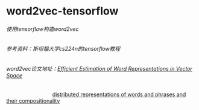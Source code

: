 # word2vec-tensorflow
###### 使用tensorflow构造word2vec
###### 参考资料：斯坦福大学cs224n的tensorflow教程
###### word2vec论文地址：[Efficient Estimation of Word Representations in Vector Space](https://arxiv.org/pdf/1301.3781.pdf)  
&nbsp; &nbsp; &nbsp; &nbsp; &nbsp; &nbsp; &nbsp; &nbsp; &nbsp; &nbsp; &nbsp; &nbsp; &nbsp; &nbsp; &nbsp; &nbsp;[distributed representations of words and phrases and their compositionality](https://papers.nips.cc/paper/5021-distributed-representations-of-words-and-phrases-and-their-compositionality.pdf)

